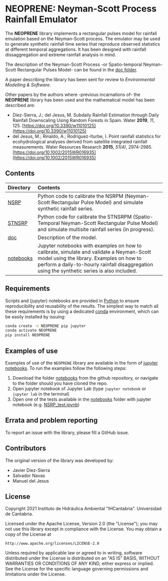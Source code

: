 # NEOPRENE: Neyman-Scott Process Rainfall Emulator

The **NEOPRENE** library implements a rectangular pulses model for rainfall emulation based on the Neyman-Scott process. The emulator may be used to generate synthetic rainfall time series that reproduce observed statistics at different temporal aggregations. It has been designed with rainfall dissaggregation and extreme rainfall analysis in mind.

The description of the Neyman-Scott Process -or Spatio-temporal Neyman-Scott Rectangular Pulses Model- can be found in the [doc folder](doc).

A paper describing the library has been sent for review to _Environmental Modelling & Software_.

Other papers by the authors where -previous incarnations of- the **NEOPRENE** library has been used and the mathematical model has been described are:

+ Diez-Sierra, J.; del Jesus, M. Subdaily Rainfall Estimation through Daily Rainfall Downscaling Using Random Forests in Spain. Water **2019**, _11_, 125. [https://doi.org/10.3390/w11010125](https://doi.org/10.3390/w11010125)
+ del Jesus, M.; Rinaldo, A.; Rodriguez-Iturbe, I. Point rainfall statistics for ecohydrological analyses derived from satellite integrated rainfall measurements. Water Resources Research **2015**, _51(4)_, 2974-2985. [https://doi.org/10.1002/2015WR016935](https://doi.org/10.1002/2015WR016935)

## Contents

| Directory | Contents |
| :-------- | :------- |
|  [NSRP](NSRP) | Python code to calibrate the NSRPM (Neyman-Scott Rectangular Pulse Model) and simulate synthetic rainfall series.
|  [STNSRP](STNSRP) | Python code for calibrate the STNSRPM (Spatio-Temporal Neyman-Scott Rectangular Pulse Model) and simulate multisite rainfall series (in progress).
| [doc](doc) | Description of the model.
| [notebooks](notebooks) |  Jupyter notebooks with examples on how to calibrate, simulate and validate a Neyman-Scott model using the library. Examples on how to perform a daily-to-hourly rainfall disaggregation using the synthetic series is also included.

## Requirements

Scripts and (jupyter) notebooks are provided in [Python](https://www.python.org/) to ensure reproducibility and reusability of the results. The simplest way to match all these requirements is by using a dedicated [conda](https://docs.conda.io) environment, which can be easily installed by issuing:

```sh
conda create -n NEOPRENE pip jupyter
conda activate NEOPRENE
pip install NEOPRENE
```

## Examples of use

Examples of use of the `NEOPRENE` library are available in the form of [jupyter notebooks](notebooks). To run the examples follow the following steps:

1. Download the folder [notebooks](notebooks) from the github repository, or navigate to the folder should you have cloned the repo.
2. Open jupyter notebook of Jupyter Lab (type `jupyter notebook` or `jupyter lab`  in the terminal)
3. Open one of the tests available in the [notebooks](notebooks) folder with jupyter notebook  (e.g. [NSRP_test.ipynb](https://github.com/IHCantabria/NEOPRENE/blob/main/notebooks/NSRP_test.ipynb))

## Errata and problem reporting

To report an issue with the library, please fill a GitHub issue.

## Contributors

The original version of the library was developed by:

+ Javier Díez-Sierra
+ Salvador Navas
+ Manuel del Jesus

## License

Copyright 2021 Instituto de Hidráulica Ambiental "IHCantabria". Universidad de Cantabria.

Licensed under the Apache License, Version 2.0 (the "License");
you may not use this library except in compliance with the License.
You may obtain a copy of the License at

    http://www.apache.org/licenses/LICENSE-2.0

Unless required by applicable law or agreed to in writing, software
distributed under the License is distributed on an "AS IS" BASIS,
WITHOUT WARRANTIES OR CONDITIONS OF ANY KIND, either express or implied.
See the License for the specific language governing permissions and
limitations under the License.
